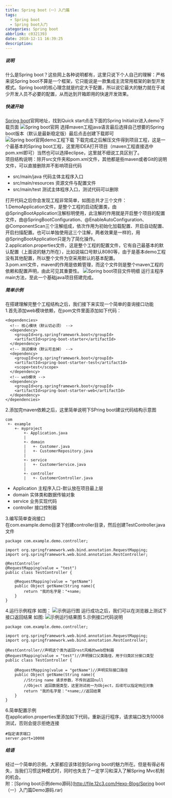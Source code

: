 ```yaml
---
title: Spring boot（一）入门篇
tags:
  - Spring boot
  - Spring boot入门
categories: Spring boot
abbrlink: c0321393
date: 2018-12-11 16:39:25
description:
---
```

##### 说明
什么是Spring boot？这些网上各种说明都有，这里只说下个人自己的理解：严格来说Spring boot不算是一个框架，它只能说是一款集成主流常用框架的新型开发模式。Spring boot的核心理念就是约定大于配置，所以说它最大的魅力就在于减少开发人员不必要的配置，从而达到开箱即用的快速开发效果。

##### 快速开始
[Spring boot](http://spring.io/projects/spring-boot)官网地址，找到Quick start点击下面的Spring Initializr进入demo下载页面
![Spring boot官网](http://image.12c3.com/Hexo-Blog/Spring-boot入门篇/Spring-boot官网.png)
选择maven工程java语言最后选择自己想要的Spring boot版本（默认是最新稳定版）最后点击创建下载即可
![Spring boot官网demo工程下载](http://image.12c3.com/Hexo-Blog/Spring-boot入门篇/Spring-boot下载demo工程.png)
下载完成之后解压文件得到项目工程，这是一个最基本的Spring boot工程，这里用IDEA打开项目（maven工程直接选中pom.xml即可）当然也可以选择eclipse，这里就不细说工具区别了。  
项目结构说明：除开src文件夹和pom.xml文件，其他都是些maven或者Git的说明文件，可以直接删除并不影响项目代码
* src/main/java 代码主体主程序入口   
* src/main/resources 资源文件与配置文件
* src/main/test 测试主体程序入口，测试代码可以删除   

打开代码之后你会发现工程非常简单，如图总共才三个文件：  
1.DemoApplication文件，是整个工程的启动配置类，由@SpringBootApplication注解标明使用，此注解的作用就是开启整个项目的配置文件，由@SpringBootConfiguration、@EnableAutoConfiguration、@ComponentScan三个注解组成，依次作用为初始化加载配置、开启自动配置、开启扫描配置。也可以单独使用这三个注解，两者效果是一样的，用@SpringBootApplication只是为了简化操作。  
2.application.properties文件，这是整个工程的配置文件，它有自己最基本的默认配置（上面说的魅力所在），比如说端口号默认8080等，由于是基本demo工程没有其他配置，所以整个文件为空采用默认的基本配置。  
3.pom.xml文件，maven的作用是依赖管理，而这个文件则是整个maven工程的依赖和配置声明，由此可见其重要性。
![Spring boot项目文件明细](http://image.12c3.com/Hexo-Blog/Spring-boot入门篇/Spring-boot项目文件.png)
运行主程序main方法，至此一个基础java项目搭建完成。
##### 简单示例
在搭建理解完整个工程结构之后，我们接下来实现一个简单的查询接口功能  
1.首先添加web模块依赖，在pom文件里面添加如下代码：  
```
<dependencies>
  <!-- 核心模块（默认切必须） -->
  <dependency>
    <groupId>org.springframework.boot</groupId>
    <artifactId>spring-boot-starter</artifactId>
  </dependency>
  <!-- 测试模块（默认可去掉） -->
  <dependency>
    <groupId>org.springframework.boot</groupId>
    <artifactId>spring-boot-starter-test</artifactId>
    <scope>test</scope>
  </dependency>
  <!-- web模块 -->
  <dependency>
    <groupId>org.springframework.boot</groupId>
    <artifactId>spring-boot-starter-web</artifactId>
  </dependency>
</dependencies>
```
2.添加完maven依赖之后，这里简单说明下SPring boot建议代码结构示意图   
```
com
 +- example
    +- myproject
        +- Application.java
        |
        +- domain
        |   +- Customer.java
        |   +- CustomerRepository.java
        |
        +- service
        |   +- CustomerService.java
        |
        +- controller
        |   +- CustomerController.java
```
* Application 主程序入口-默认放在项目最上层
* domain 实体类和数据传输对象
* service 业务实现代码
* controller 接口控制器   

3.编写简单查询接口  
在com.example.demo目录下创建controller目录，然后创建TestController.java文件
```
package com.example.demo.controller;

import org.springframework.web.bind.annotation.RequestMapping;
import org.springframework.web.bind.annotation.RestController;

@RestController
@RequestMapping(value = "test")
public class TestController {

    @RequestMapping(value = "getName")
    public Object getName(String name){
        return "我的名字是："+name;
    }
}
```
4.运行示例程序 如图：
![示例运行图](http://image.12c3.com/Hexo-Blog/Spring-boot入门篇/示例运行图.png)
运行成功之后，我们可以在浏览器上测试下接口返回结果 如图:
![示例运行结果图](http://image.12c3.com/Hexo-Blog/Spring-boot入门篇/示例运行结果图.png)
5.示例接口代码说明
```
package com.example.demo.controller;

import org.springframework.web.bind.annotation.RequestMapping;
import org.springframework.web.bind.annotation.RestController;

@RestController//声明这个类为返回rest风格的web控制器
@RequestMapping(value = "test")//声明接口父类路径，用于归类区分接口类型
public class TestController {

    @RequestMapping(value = "getName")//声明实际接口路径
    public Object getName(String name){
        //String name 请求参数，不传则返回null
        //Object 返回数据类型，这里测试统一为Object，后续可以指定响应对象
        return "我的名字是："+name;//返回结果
    }
}

```
6.简单配置示例   
在application.properties里添加如下代码，重新运行程序，请求端口改为10008测试，否则会提示拒绝连接
```
#指定请求端口
server.port=10008
```
##### 结语
经过一个简单的示例，大家都应该体验到Spring boot的魅力所在。但是有得必有失，当我们习惯这种模式时，同时也失去了一定学习和深入了解Spring Mvc机制的机会。  
附：[Spring boot示例demo源码](http://file.12c3.com/Hexo-Blog/Spring boot（一）入门篇Demo源码.rar)
